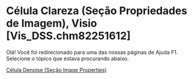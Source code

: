 
# Célula Clareza (Seção Propriedades de Imagem), Visio [Vis_DSS.chm82251612]

Olá! Você foi redirecionado para uma das nossas páginas de Ajuda F1. Selecione o tópico que estava procurando abaixo.

[Célula Denoise (Seção Image Properties)](http://msdn.microsoft.com/library/e305585f-f0d8-0494-91d4-0c76929dc170%28Office.15%29.aspx)
